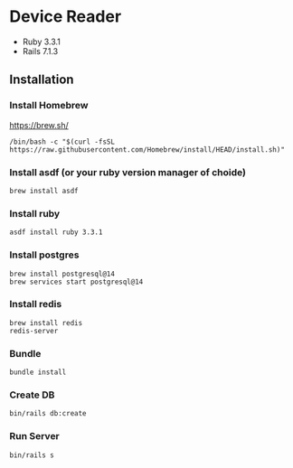 # Device Reader

* Ruby 3.3.1
* Rails 7.1.3

## Installation 

### Install Homebrew
https://brew.sh/
```shell
/bin/bash -c "$(curl -fsSL https://raw.githubusercontent.com/Homebrew/install/HEAD/install.sh)"
```

### Install asdf (or your ruby version manager of choide)
```shell
brew install asdf
```

### Install ruby
```shell
asdf install ruby 3.3.1
```

### Install postgres
```shell
brew install postgresql@14
brew services start postgresql@14
```

### Install redis
```shell
brew install redis
redis-server
```

### Bundle
```shell
bundle install
```

### Create DB
```shell
bin/rails db:create
```

### Run Server
```shell
bin/rails s
```
